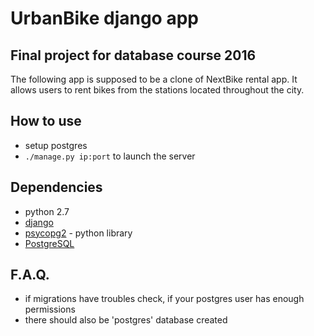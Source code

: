 # UrbanBike django app

## Final project for database course 2016

The following app is supposed to be a clone of NextBike rental app. It allows users to rent bikes from the stations located throughout the city.

## How to use

* setup postgres
* `./manage.py ip:port` to launch the server

## Dependencies

* python 2.7
* [django](https://www.djangoproject.com/download/)
* [psycopg2](http://initd.org/psycopg/docs/install.html) - python library
* [PostgreSQL](https://www.postgresql.org/)

## F.A.Q.

* if migrations have troubles check, if your postgres user has enough permissions
* there should also be 'postgres' database created
